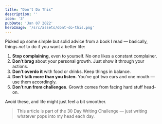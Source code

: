 ```yaml
---
title: "Don't Do This"
description: ''
icon: '3'
pubDate: 'Jan 07 2022'
heroImage: '/src/assets/dont-do-this.png'
---
```


Picked up some simple but solid advice from a book I read — basically, things *not* to do if you want a better life:

1. **Stop complaining**, even to yourself. No one likes a constant complainer.
2. **Don’t brag** about your personal growth. Just show it through your actions.
3. **Don’t overdo it** with food or drinks. Keep things in balance.
4. **Don’t talk more than you listen.** You’ve got two ears and one mouth — use them accordingly.
5. **Don’t run from challenges.** Growth comes from facing hard stuff head-on.

Avoid these, and life might just feel a bit smoother.

> This article is part of the 30 Day Writing Challenge — just writing whatever pops into my head each day.
